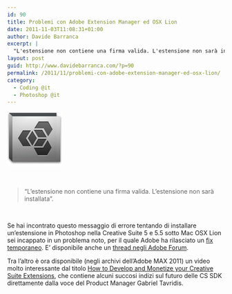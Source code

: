 ```yaml
---
id: 90
title: Problemi con Adobe Extension Manager ed OSX Lion
date: 2011-11-03T11:08:31+01:00
author: Davide Barranca
excerpt: |
  "L'estensione non contiene una firma valida. L'estensione non sarà installata" è il messaggio di errore di Adobe Extension Manager CS5 / CS5.5 sotto Mac OSX Lion, che ora ha finalmente un fix temporaneo di Adobe.
layout: post
guid: http://www.davidebarranca.com/?p=90
permalink: /2011/11/problemi-con-adobe-extension-manager-ed-osx-lion/
category:
  - Coding @it
  - Photoshop @it
---
```

<div class="pf-content">
  <p>
    <img class="size-full wp-image-293 alignright" style="border-width: 0px;" title="Adobe Extension Manager" src="/wp-content/uploads/2011/10/ExtensionManager.jpg" alt="Adobe Extension Manager" width="128" height="128" />
  </p>

  <p>
    &nbsp;
  </p>

  <blockquote>
    <p>
      &#8220;L&#8217;estensione non contiene una firma valida. L&#8217;estensione non sarà installata&#8221;.
    </p>
  </blockquote>

  <p>
    &nbsp;
  </p>

  <p>
    Se hai incontrato questo messaggio di errore tentando di installare un&#8217;estensione in Photoshop nella Creative Suite 5 e 5.5 sotto Mac OSX Lion sei incappato in un problema noto, per il quale Adobe ha rilasciato un <a title="Extensions not installing in Mac OS 10.7" href="http://blogs.adobe.com/cssdk/2011/10/fix-for-extension-signature-bug-on-mac-os-10-7.html" target="_blank">fix temporaneo</a>. E&#8217; disponibile anche un <a title="Adobe Forum thread" href="http://forums.adobe.com/message/3915578" target="_blank">thread negli Adobe Forum</a>.
  </p>

  <p>
    Tra l&#8217;altro è ora disponibile (negli archivi dell&#8217;Adobe MAX 2011) un video molto interessante dal titolo <a title="MAX 2011 video on CS SDK" href="https://max.adobe.com/schedule/by-session/how-to-develop-and-monetize-your-creative-suite-extensions/S3560" target="_blank">How to Develop and Monetize your Creative Suite Extensions</a>, che contiene alcuni succosi indizi sul futuro delle CS SDK direttamente dalla voce del Product Manager Gabriel Tavridis.
  </p>
</div>
